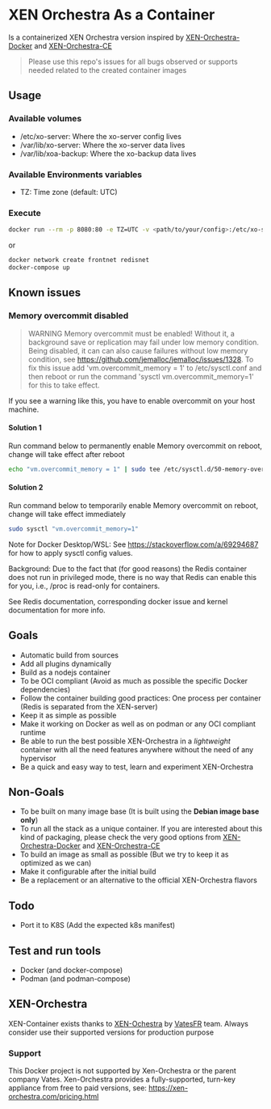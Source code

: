 # XEN Orchestra As a Container

Is a containerized XEN Orchestra version inspired by [XEN-Orchestra-Docker](https://github.com/ronivay/xen-orchestra-docker) and [XEN-Orchestra-CE](https://github.com/Ezka77/xen-orchestra-ce)

> Please use this repo's issues for all bugs observed or supports needed related to the created container images

## Usage

### Available volumes

* /etc/xo-server: Where the xo-server config lives
* /var/lib/xo-server: Where the xo-server data lives
* /var/lib/xoa-backup: Where the xo-backup data lives

### Available Environments variables

* TZ: Time zone (default: UTC)

### Execute

```bash
docker run --rm -p 8080:80 -e TZ=UTC -v <path/to/your/config>:/etc/xo-server -v <path/to/your/data>:/var/lib/xo-server -v <path/to/your/data>:/var/lib/xo-backup ghcr.io/soubinan/xoa-container:latest
```

or

```bash
docker network create frontnet redisnet
docker-compose up
```

## Known issues

### Memory overcommit disabled

> WARNING Memory overcommit must be enabled! Without it, a background save or replication may fail under low memory condition. Being disabled, it can can also cause failures without low memory condition, see <https://github.com/jemalloc/jemalloc/issues/1328>. To fix this issue add 'vm.overcommit_memory = 1' to /etc/sysctl.conf and then reboot or run the command 'sysctl vm.overcommit_memory=1' for this to take effect.

If you see a warning like this, you have to enable overcommit on your host machine.

#### Solution 1

Run command below to permanently enable Memory overcommit on reboot, change will take effect after reboot

```bash
echo "vm.overcommit_memory = 1" | sudo tee /etc/sysctl.d/50-memory-overcommit.conf
```

#### Solution 2

Run command below to temporarily enable Memory overcommit on reboot, change will take effect immediately

```bash
sudo sysctl "vm.overcommit_memory=1"
```

Note for Docker Desktop/WSL: See <https://stackoverflow.com/a/69294687> for how to apply sysctl config values.

Background: Due to the fact that (for good reasons) the Redis container does not run in privileged mode, there is no way that Redis can enable this for you, i.e., /proc is read-only for containers.

See Redis documentation, corresponding docker issue and kernel documentation for more info.

## Goals

* Automatic build from sources
* Add all plugins dynamically
* Build as a nodejs container
* To be OCI compliant (Avoid as much as possible the specific Docker dependencies)
* Follow the container building good practices: One process per container (Redis is separated from the XEN-server)
* Keep it as simple as possible
* Make it working on Docker as well as on podman or any OCI compliant runtime
* Be able to run the best possible XEN-Orchestra in a *lightweight* container with all the need features anywhere without the need of any hypervisor
* Be a quick and easy way to test, learn and experiment XEN-Orchestra

## Non-Goals

* To be built on many image base (It is built using the **Debian image base only**)
* To run all the stack as a unique container. If you are interested about this kind of packaging, please check the very good options from [XEN-Orchestra-Docker](https://github.com/ronivay/xen-orchestra-docker) and [XEN-Orchestra-CE](https://github.com/Ezka77/xen-orchestra-ce)
* To build an image as small as possible (But we try to keep it as optimized as we can)
* Make it configurable after the initial build
* Be a replacement or an alternative to the official XEN-Orchestra flavors

## Todo

* Port it to K8S (Add the expected k8s manifest)

## Test and run tools

* Docker (and docker-compose)
* Podman (and podman-compose)

## XEN-Orchestra

XEN-Container exists thanks to [XEN-Ochestra](https://github.com/vatesfr/xen-orchestra) by [VatesFR](https://github.com/vatesfr) team. Always consider use their supported versions for production purpose

### Support

This Docker project is not supported by Xen-Orchestra or the parent company Vates.
Xen-Orchestra provides a fully-supported, turn-key appliance from free to paid versions, see: <https://xen-orchestra.com/pricing.html>
